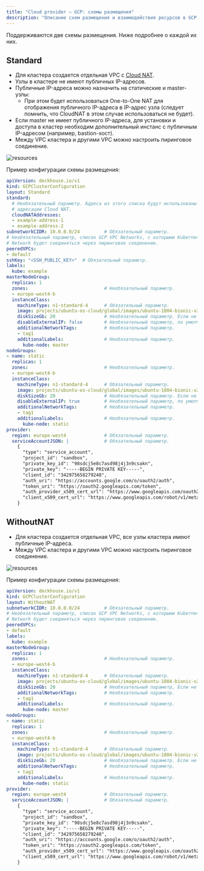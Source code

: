 ```yaml
---
title: "Cloud provider — GCP: схемы размещения"
description: "Описание схем размещения и взаимодействия ресурсов в GCP при работе облачного провайдера Deckhouse."
---
```


Поддерживаются две схемы размещения. Ниже подробнее о каждой их них.

## Standard

* Для кластера создается отдельная VPC с [Cloud NAT](https://cloud.google.com/nat/docs/overview).
* Узлы в кластере не имеют публичных IP-адресов.
* Публичные IP-адреса можно назначить на статические и master-узлы:
  * При этом будет использоваться One-to-One NAT для отображения публичного IP-адреса в IP-адрес узла (следует помнить, что CloudNAT в этом случае использоваться не будет).
* Если master не имеет публичного IP-адреса, для установки и доступа в кластер необходим дополнительный инстанс с публичным IP-адресом (например, bastion-хост).
* Между VPC кластера и другими VPC можно настроить пиринговое соединение.

![resources](https://docs.google.com/drawings/d/e/2PACX-1vR1oHqbXPJPYxUXwpkRGM6VPpZaNc8WoGH-N0Zqb9GexSc-NQDvsGiXe_Hc-Z1fMQWBRawuoy8FGENt/pub?w=989&amp;h=721)
<!--- Исходник: https://docs.google.com/drawings/d/1VTAoz6-65q7m99KA933e1phWImirxvb9-OLH9DRtWPE/edit --->

Пример конфигурации схемы размещения:

```yaml
apiVersion: deckhouse.io/v1
kind: GCPClusterConfiguration
layout: Standard
standard:
  # Необязательный параметр. Адреса из этого списка будут использованы для
  # адресации Cloud NAT.
  cloudNATAddresses:
  - example-address-1
  - example-address-2
subnetworkCIDR: 10.0.0.0/24         # Обязательный параметр.
# Необязательный параметр, список GCP VPC Networks, с которыми Kubernetes VPC
# Network будет соединяться через пиринговое соединение.
peeredVPCs:
- default
sshKey: "<SSH_PUBLIC_KEY>"  # Обязательный параметр.
labels:
  kube: example
masterNodeGroup:
  replicas: 1
  zones:                            # Необязательный параметр.
  - europe-west4-b
  instanceClass:
    machineType: n1-standard-4      # Обязательный параметр.
    image: projects/ubuntu-os-cloud/global/images/ubuntu-1804-bionic-v20190911  # Обязательный параметр.
    diskSizeGb: 20                  # Необязательный параметр. Если не указан — используется локальный диск.
    disableExternalIP: false        # Необязательный параметр, по умолчанию master-узел имеет externalIP.
    additionalNetworkTags:          # Необязательный параметр.
    - tag1
    additionalLabels:               # Необязательный параметр.
      kube-node: master
nodeGroups:
- name: static
  replicas: 1
  zones:                            # Необязательный параметр.
  - europe-west4-b
  instanceClass:
    machineType: n1-standard-4      # Обязательный параметр.
    image: projects/ubuntu-os-cloud/global/images/ubuntu-1804-bionic-v20190911  # Обязательный параметр.
    diskSizeGb: 20                  # Необязательный параметр. Если не указан — используется локальный диск.
    disableExternalIP: true         # Необязательный параметр, по умолчанию узлы не имеют externalIP.
    additionalNetworkTags:          # Необязательный параметр.
    - tag1
    additionalLabels:               # Необязательный параметр.
      kube-node: static
provider:
  region: europe-west4              # Обязательный параметр.
  serviceAccountJSON: |             # Обязательный параметр.
    {
      "type": "service_account",
      "project_id": "sandbox",
      "private_key_id": "98sdcj5e8c7asd98j4j3n9csakn",
      "private_key": "-----BEGIN PRIVATE KEY-----",
      "client_id": "342975658279248",
      "auth_uri": "https://accounts.google.com/o/oauth2/auth",
      "token_uri": "https://oauth2.googleapis.com/token",
      "auth_provider_x509_cert_url": "https://www.googleapis.com/oauth2/v1/certs",
      "client_x509_cert_url": "https://www.googleapis.com/robot/v1/metadata/x509/k8s-test%40sandbox.iam.gserviceaccount.com"
    }
```

## WithoutNAT

* Для кластера создается отдельная VPC, все узлы кластера имеют публичные IP-адреса.
* Между VPC кластера и другими VPC можно настроить пиринговое соединение.

![resources](https://docs.google.com/drawings/d/e/2PACX-1vTq2Jlx4k8OXt4acHeW6NvqABsZIPSDoOldDiGERYHWHmmKykSjXZ_ADvKecCC1L8Jjq4143uv5GWDR/pub?w=989&amp;h=721)
<!--- Исходник: https://docs.google.com/drawings/d/1uhWbQFiycsFkG9D1vNbJNrb33Ih4YMdCxvOX5maW5XQ/edit --->

Пример конфигурации схемы размещения:

```yaml
apiVersion: deckhouse.io/v1
kind: GCPClusterConfiguration
layout: WithoutNAT
subnetworkCIDR: 10.0.0.0/24         # Обязательный параметр.
# Необязательный параметр, список GCP VPC Networks, с которыми Kubernetes VPC
# Network будет соединяться через пиринговое соединение.
peeredVPCs:
- default
labels:
  kube: example
masterNodeGroup:
  replicas: 1
  zones:                            # Необязательный параметр.
  - europe-west4-b
  instanceClass:
    machineType: n1-standard-4      # Обязательный параметр.
    image: projects/ubuntu-os-cloud/global/images/ubuntu-1804-bionic-v20190911  # Обязательный параметр.
    diskSizeGb: 20                  # Необязательный параметр, Если не указан — используется локальный диск.
    additionalNetworkTags:          # Необязательный параметр.
    - tag1
    additionalLabels:               # Необязательный параметр.
      kube-node: master
nodeGroups:
- name: static
  replicas: 1
  zones:                            # Необязательный параметр.
  - europe-west4-b
  instanceClass:
    machineType: n1-standard-4      # Обязательный параметр.
    image: projects/ubuntu-os-cloud/global/images/ubuntu-1804-bionic-v20190911  # Обязательный параметр.
    diskSizeGb: 20                  # Необязательный параметр. Если не указан — используется локальный диск.
    additionalNetworkTags:          # Необязательный параметр.
    - tag1
    additionalLabels:               # Необязательный параметр.
      kube-node: static
provider:
  region: europe-west4              # Обязательный параметр.
  serviceAccountJSON: |             # Обязательный параметр.
    {
      "type": "service_account",
      "project_id": "sandbox",
      "private_key_id": "98sdcj5e8c7asd98j4j3n9csakn",
      "private_key": "-----BEGIN PRIVATE KEY-----",
      "client_id": "342975658279248",
      "auth_uri": "https://accounts.google.com/o/oauth2/auth",
      "token_uri": "https://oauth2.googleapis.com/token",
      "auth_provider_x509_cert_url": "https://www.googleapis.com/oauth2/v1/certs",
      "client_x509_cert_url": "https://www.googleapis.com/robot/v1/metadata/x509/k8s-test%40sandbox.iam.gserviceaccount.com"
    }
```
